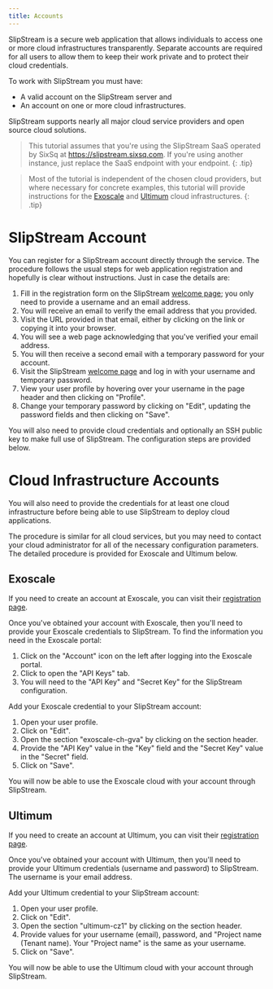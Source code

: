 ```yaml
---
title: Accounts
---
```


SlipStream is a secure web application that allows individuals to
access one or more cloud infrastructures transparently. Separate
accounts are required for all users to allow them to keep their work
private and to protect their cloud credentials.

To work with SlipStream you must have:

  - A valid account on the SlipStream server and
  - An account on one or more cloud infrastructures.

SlipStream supports nearly all major cloud service providers and open
source cloud solutions.

> This tutorial assumes that you're using the SlipStream SaaS operated
> by SixSq at https://slipstream.sixsq.com.  If you're using another
> instance, just replace the SaaS endpoint with your endpoint.
{: .tip}

> Most of the tutorial is independent of the chosen cloud providers,
> but where necessary for concrete examples, this tutorial will
> provide instructions for the [Exoscale][exoscale] and
> [Ultimum][ultimum] cloud infrastructures.
{: .tip}

# SlipStream Account

You can register for a SlipStream account directly through the
service.  The procedure follows the usual steps for web application
registration and hopefully is clear without instructions.  Just in
case the details are:

  1. Fill in the registration form on the SlipStream [welcome
     page][ss-endpoint]; you only need to provide a username and an
     email address.
  2. You will receive an email to verify the email address that you
     provided. 
  3. Visit the URL provided in that email, either by clicking on the
     link or copying it into your browser. 
  4. You will see a web page acknowledging that you've verified your
     email address. 
  5. You will then receive a second email with a temporary password
     for your account. 
  6. Visit the SlipStream [welcome page][ss-endpoint] and log in with
     your username and temporary password. 
  7. View your user profile by hovering over your username in the page
     header and then clicking on "Profile".
  8. Change your temporary password by clicking on "Edit", updating
     the password fields and then clicking on "Save".

You will also need to provide cloud credentials and optionally an SSH
public key to make full use of SlipStream.  The configuration steps
are provided below.

# Cloud Infrastructure Accounts

You will also need to provide the credentials for at least one cloud
infrastructure before being able to use SlipStream to deploy cloud
applications.

The procedure is similar for all cloud services, but you may need to
contact your cloud administrator for all of the necessary
configuration parameters.  The detailed procedure is provided for
Exoscale and Ultimum below. 

## Exoscale

If you need to create an account at Exoscale, you can visit their
[registration page][exoscale-register].

Once you've obtained your account with Exoscale, then you'll need to
provide your Exoscale credentials to SlipStream.  To find the
information you need in the Exoscale portal:

  1. Click on the "Account" icon on the left after logging into the
     Exoscale portal. 
  2. Click to open the "API Keys" tab.
  3. You will need to the "API Key" and "Secret Key" for the
     SlipStream configuration. 

Add your Exoscale credential to your SlipStream account:

  1. Open your user profile.
  2. Click on "Edit".
  3. Open the section "exoscale-ch-gva" by clicking on the section
     header.
  4. Provide the "API Key" value in the "Key" field and the "Secret
     Key" value in the "Secret" field.
  5. Click on "Save".

You will now be able to use the Exoscale cloud with your account
through SlipStream. 

## Ultimum

If you need to create an account at Ultimum, you can visit their
[registration page][ultimum-register].

Once you've obtained your account with Ultimum, then you'll need to
provide your Ultimum credentials (username and password) to
SlipStream.  The username is your email address.  

Add your Ultimum credential to your SlipStream account:

  1. Open your user profile.
  2. Click on "Edit".
  3. Open the section "ultimum-cz1" by clicking on the section
     header.
  4. Provide values for your username (email), password, and "Project
     name (Tenant name).  Your "Project name" is the same as your
     username.
  5. Click on "Save".

You will now be able to use the Ultimum cloud with your account
through SlipStream. 


[exoscale]: https://www.exoscale.ch
[exoscale-register]: https://exoscale.ch/register

[ultimum]: https://ulticloud.com
[ultimum-register]: https://console.ulticloud.com/registration/

[ss-endpoint]: https://slipstream.sixsq.com

